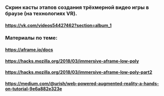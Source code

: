 ### Скрин касты этапов создания трёхмерной видео игры в браузе (на технологиях VR).
#### https://vk.com/videos54427462?section=album_1

### Материалы по теме:
#### https://aframe.io/docs
#### https://hacks.mozilla.org/2018/03/immersive-aframe-low-poly
#### https://hacks.mozilla.org/2018/03/immersive-aframe-low-poly-part2
#### https://medium.com/@urish/web-powered-augmented-reality-a-hands-on-tutorial-9e6a882e323e
